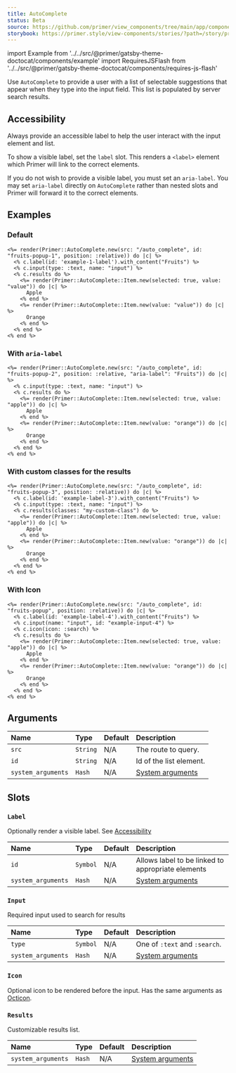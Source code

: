 ```yaml
---
title: AutoComplete
status: Beta
source: https://github.com/primer/view_components/tree/main/app/components/primer/auto_complete.rb
storybook: https://primer.style/view-components/stories/?path=/story/primer-auto-complete-component
---
```


import Example from '../../src/@primer/gatsby-theme-doctocat/components/example'
import RequiresJSFlash from '../../src/@primer/gatsby-theme-doctocat/components/requires-js-flash'

<RequiresJSFlash />

<!-- Warning: AUTO-GENERATED file, do not edit. Add code comments to your Ruby instead <3 -->

Use `AutoComplete` to provide a user with a list of selectable suggestions that appear when they type into the input field.
This list is populated by server search results.

## Accessibility

Always provide an accessible label to help the user interact with the input element and list.

To show a visible label, set the `label` slot. This renders a `<label>` element which Primer will link
to the correct elements.

If you do not wish to provide a visible label, you must set an `aria-label`. You may set
`aria-label` directly on `AutoComplete` rather than nested slots and Primer will forward it
to the correct elements.

## Examples

### Default

<Example src="<label id='example-1-label' data-view-component='true'>Fruits</label><auto-complete src='/auto_complete' for='fruits-popup-1' data-view-component='true' class='position-relative'>  <input name='input' aria-labelledby='example-1-label' type='text' data-view-component='true' class='form-control'></input>    <ul id='fruits-popup-1' role='listbox' aria-labelledby='example-1-label' data-view-component='true' class='autocomplete-results'>    <li role='option' data-autocomplete-value='value' aria-selected='true' data-view-component='true' class='autocomplete-item'>      Apple</li>    <li role='option' data-autocomplete-value='value' data-view-component='true' class='autocomplete-item'>      Orange</li></ul></auto-complete>" />

```erb
<%= render(Primer::AutoComplete.new(src: "/auto_complete", id: "fruits-popup-1", position: :relative)) do |c| %>
  <% c.label(id: 'example-1-label').with_content("Fruits") %>
  <% c.input(type: :text, name: "input") %>
  <% c.results do %>
    <%= render(Primer::AutoComplete::Item.new(selected: true, value: "value")) do |c| %>
      Apple
    <% end %>
    <%= render(Primer::AutoComplete::Item.new(value: "value")) do |c| %>
      Orange
    <% end %>
  <% end %>
<% end %>
```

### With `aria-label`

<Example src="<auto-complete src='/auto_complete' for='fruits-popup-2' data-view-component='true' class='position-relative'>  <input name='input' aria-label='Fruits' type='text' data-view-component='true' class='form-control'></input>    <ul id='fruits-popup-2' role='listbox' aria-label='Fruits' data-view-component='true' class='autocomplete-results'>    <li role='option' data-autocomplete-value='apple' aria-selected='true' data-view-component='true' class='autocomplete-item'>      Apple</li>    <li role='option' data-autocomplete-value='orange' data-view-component='true' class='autocomplete-item'>      Orange</li></ul></auto-complete>" />

```erb
<%= render(Primer::AutoComplete.new(src: "/auto_complete", id: "fruits-popup-2", position: :relative, "aria-label": "Fruits")) do |c| %>
  <% c.input(type: :text, name: "input") %>
  <% c.results do %>
    <%= render(Primer::AutoComplete::Item.new(selected: true, value: "apple")) do |c| %>
      Apple
    <% end %>
    <%= render(Primer::AutoComplete::Item.new(value: "orange")) do |c| %>
      Orange
    <% end %>
  <% end %>
<% end %>
```

### With custom classes for the results

<Example src="<label id='example-label-3' data-view-component='true'>Fruits</label><auto-complete src='/auto_complete' for='fruits-popup-3' data-view-component='true' class='position-relative'>  <input name='input' aria-labelledby='example-label-3' type='text' data-view-component='true' class='form-control'></input>    <ul id='fruits-popup-3' role='listbox' aria-labelledby='example-label-3' data-view-component='true' class='autocomplete-results my-custom-class'>    <li role='option' data-autocomplete-value='apple' aria-selected='true' data-view-component='true' class='autocomplete-item'>      Apple</li>    <li role='option' data-autocomplete-value='orange' data-view-component='true' class='autocomplete-item'>      Orange</li></ul></auto-complete>" />

```erb
<%= render(Primer::AutoComplete.new(src: "/auto_complete", id: "fruits-popup-3", position: :relative)) do |c| %>
  <% c.label(id: 'example-label-3').with_content("Fruits") %>
  <% c.input(type: :text, name: "input") %>
  <% c.results(classes: "my-custom-class") do %>
    <%= render(Primer::AutoComplete::Item.new(selected: true, value: "apple")) do |c| %>
      Apple
    <% end %>
    <%= render(Primer::AutoComplete::Item.new(value: "orange")) do |c| %>
      Orange
    <% end %>
  <% end %>
<% end %>
```

### With Icon

<Example src="<label id='example-label-4' data-view-component='true'>Fruits</label><auto-complete src='/auto_complete' for='fruits-popup' data-view-component='true' class='position-relative'>  <input name='input' id='example-input-4' aria-labelledby='example-label-4' type='text' data-view-component='true' class='form-control'></input>  <svg aria-hidden='true' viewBox='0 0 16 16' version='1.1' data-view-component='true' height='16' width='16' class='octicon octicon-search'>    <path fill-rule='evenodd' d='M11.5 7a4.499 4.499 0 11-8.998 0A4.499 4.499 0 0111.5 7zm-.82 4.74a6 6 0 111.06-1.06l3.04 3.04a.75.75 0 11-1.06 1.06l-3.04-3.04z'></path></svg>  <ul id='fruits-popup' role='listbox' aria-labelledby='example-label-4' data-view-component='true' class='autocomplete-results'>    <li role='option' data-autocomplete-value='apple' aria-selected='true' data-view-component='true' class='autocomplete-item'>      Apple</li>    <li role='option' data-autocomplete-value='orange' data-view-component='true' class='autocomplete-item'>      Orange</li></ul></auto-complete>" />

```erb
<%= render(Primer::AutoComplete.new(src: "/auto_complete", id: "fruits-popup", position: :relative)) do |c| %>
  <% c.label(id: 'example-label-4').with_content("Fruits") %>
  <% c.input(name: "input", id: "example-input-4") %>
  <% c.icon(icon: :search) %>
  <% c.results do %>
    <%= render(Primer::AutoComplete::Item.new(selected: true, value: "apple")) do |c| %>
      Apple
    <% end %>
    <%= render(Primer::AutoComplete::Item.new(value: "orange")) do |c| %>
      Orange
    <% end %>
  <% end %>
<% end %>
```

## Arguments

| Name | Type | Default | Description |
| :- | :- | :- | :- |
| `src` | `String` | N/A | The route to query. |
| `id` | `String` | N/A | Id of the list element. |
| `system_arguments` | `Hash` | N/A | [System arguments](/system-arguments) |

## Slots

### `Label`

Optionally render a visible label. See [Accessibility](#system-arguments)

| Name | Type | Default | Description |
| :- | :- | :- | :- |
| `id` | `Symbol` | N/A | Allows label to be linked to appropriate elements |
| `system_arguments` | `Hash` | N/A | [System arguments](/system-arguments) |

### `Input`

Required input used to search for results

| Name | Type | Default | Description |
| :- | :- | :- | :- |
| `type` | `Symbol` | N/A | One of `:text` and `:search`. |
| `system_arguments` | `Hash` | N/A | [System arguments](/system-arguments) |

### `Icon`

Optional icon to be rendered before the input. Has the same arguments as [Octicon](/components/octicon).

### `Results`

Customizable results list.

| Name | Type | Default | Description |
| :- | :- | :- | :- |
| `system_arguments` | `Hash` | N/A | [System arguments](/system-arguments) |
